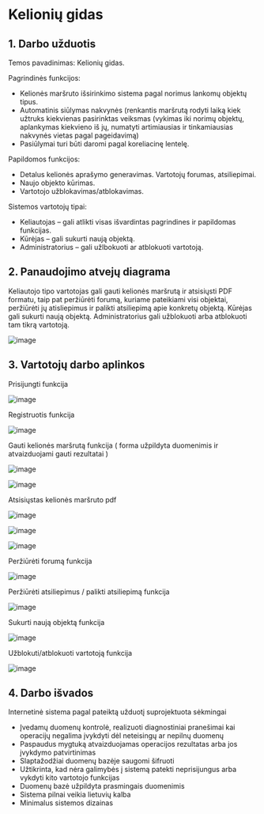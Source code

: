 # Kelionių gidas

## 1. Darbo užduotis 

Temos pavadinimas: Kelionių gidas. 

Pagrindinės funkcijos: 

* Kelionės maršruto išsirinkimo sistema pagal norimus lankomų objektų tipus.  
* Automatinis siūlymas nakvynės (renkantis maršrutą rodyti laiką kiek užtruks kiekvienas pasirinktas veiksmas (vykimas iki norimų objektų, aplankymas kiekvieno iš jų, numatyti artimiausias ir tinkamiausias nakvynės vietas pagal pageidavimą) 
* Pasiūlymai turi būti daromi pagal koreliacinę lentelę.

Papildomos funkcijos: 

* Detalus kelionės aprašymo generavimas. Vartotojų forumas, atsiliepimai. 
* Naujo objekto kūrimas. 
* Vartotojo užblokavimas/atblokavimas.

Sistemos vartotojų tipai:

* Keliautojas – gali atlikti visas išvardintas pagrindines ir papildomas funkcijas. 
* Kūrėjas – gali sukurti naują objektą. 
* Administratorius – gali užlbokuoti ar atblokuoti vartotoją.

## 2. Panaudojimo atvejų diagrama

Keliautojo tipo vartotojas gali gauti kelionės maršrutą ir atsisiųsti PDF formatu, taip pat peržiūrėti forumą, kuriame pateikiami visi objektai, peržiūrėti jų atisliepimus ir palikti atsiliepimą apie konkretų objektą. Kūrėjas gali sukurti naują objektą. Administratorius gali užblokuoti arba atblokuoti tam tikrą vartotoją. 

![image](https://github.com/user-attachments/assets/c7620bca-8e02-46b0-bc26-1459958036b7)

## 3. Vartotojų darbo aplinkos

Prisijungti funkcija

![image](https://github.com/user-attachments/assets/f41cd7db-50b9-4270-b9f9-f48e65f6553b)

Registruotis funkcija 

![image](https://github.com/user-attachments/assets/6270dc34-f291-4110-b84a-a0ac4e41923c)

Gauti kelionės maršrutą funkcija ( forma užpildyta duomenimis ir atvaizduojami gauti rezultatai )

![image](https://github.com/user-attachments/assets/ab417ad9-fbce-43fe-ae74-c97fd3b13412)

![image](https://github.com/user-attachments/assets/2ba5e098-38a8-4a4d-a511-b8247d553440)

Atsisiųstas kelionės maršruto pdf

![image](https://github.com/user-attachments/assets/f7498200-1e0f-4145-9098-7acc4dc97c28)

![image](https://github.com/user-attachments/assets/efec4987-ba9d-45d9-9f1f-8b0727aee7e8)

![image](https://github.com/user-attachments/assets/c7176419-3c94-4e7f-9193-db243d247c9f)

Peržiūrėti forumą funkcija

![image](https://github.com/user-attachments/assets/0ab00286-3a92-4c8a-aa2c-b554098033af)

Peržiūrėti atsiliepimus / palikti atsiliepimą funkcija 

![image](https://github.com/user-attachments/assets/45fe8ba1-1359-4f6b-8574-4d8e81d888b8)

Sukurti naują objektą funkcija

![image](https://github.com/user-attachments/assets/984c06d0-b9f9-4303-831e-50866ebcc658)

Užblokuti/atblokuoti vartotoją funkcija 

![image](https://github.com/user-attachments/assets/06b83778-e037-416a-8f1c-5e1e15fe0e23)

## 4. Darbo išvados

Internetinė sistema pagal pateiktą užduotį suprojektuota sėkmingai
* Įvedamų duomenų kontrolė, realizuoti diagnostiniai pranešimai kai operacijų negalima įvykdyti dėl neteisingų ar nepilnų duomenų
* Paspaudus mygtuką atvaizduojamas operacijos rezultatas arba jos įvykdymo patvirtinimas
* Slaptažodžiai duomenų bazėje saugomi šifruoti
* Užtikrinta, kad nėra galimybės į sistemą patekti neprisijungus arba vykdyti kito vartotojo funkcijas
* Duomenų bazė užpildyta prasmingais duomenimis
* Sistema pilnai veikia lietuvių kalba
* Minimalus sistemos dizainas

